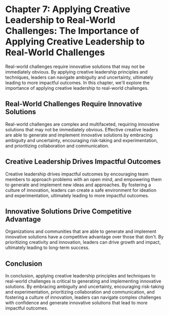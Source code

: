 Chapter 7: Applying Creative Leadership to Real-World Challenges: The Importance of Applying Creative Leadership to Real-World Challenges
=========================================================================================================================================

Real-world challenges require innovative solutions that may not be immediately obvious. By applying creative leadership principles and techniques, leaders can navigate ambiguity and uncertainty, ultimately leading to more impactful outcomes. In this chapter, we'll explore the importance of applying creative leadership to real-world challenges.

Real-World Challenges Require Innovative Solutions
--------------------------------------------------

Real-world challenges are complex and multifaceted, requiring innovative solutions that may not be immediately obvious. Effective creative leaders are able to generate and implement innovative solutions by embracing ambiguity and uncertainty, encouraging risk-taking and experimentation, and prioritizing collaboration and communication.

Creative Leadership Drives Impactful Outcomes
---------------------------------------------

Creative leadership drives impactful outcomes by encouraging team members to approach problems with an open mind, and empowering them to generate and implement new ideas and approaches. By fostering a culture of innovation, leaders can create a safe environment for ideation and experimentation, ultimately leading to more impactful outcomes.

Innovative Solutions Drive Competitive Advantage
------------------------------------------------

Organizations and communities that are able to generate and implement innovative solutions have a competitive advantage over those that don't. By prioritizing creativity and innovation, leaders can drive growth and impact, ultimately leading to long-term success.

Conclusion
----------

In conclusion, applying creative leadership principles and techniques to real-world challenges is critical to generating and implementing innovative solutions. By embracing ambiguity and uncertainty, encouraging risk-taking and experimentation, prioritizing collaboration and communication, and fostering a culture of innovation, leaders can navigate complex challenges with confidence and generate innovative solutions that lead to more impactful outcomes.



